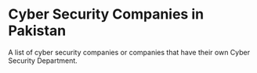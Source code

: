 # Cyber Security Companies in Pakistan
A list of cyber security companies or companies that have their own Cyber Security Department. 
